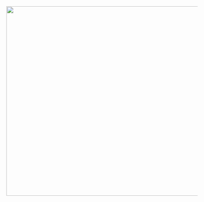 <img src="https://i.pinimg.com/originals/9c/fb/09/9cfb09f0c029e1f8c938208a7e278d76.gif" height=500 width=600/>

